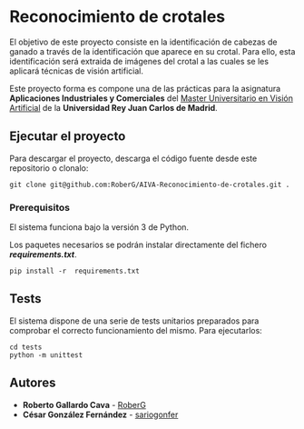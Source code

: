 # Reconocimiento de crotales

El objetivo de este proyecto consiste en la identificación de cabezas de ganado a través de la identificación que aparece en su crotal. Para ello, esta identificación será extraida de imágenes del crotal a las cuales se les aplicará técnicas de visión artificial.

Este proyecto forma es compone una de las prácticas para la asignatura __Aplicaciones Industriales y Comerciales__ del [Master Universitario en Visión Artificial](https://mastervisionartificial.es) de la **Universidad Rey Juan Carlos de Madrid**.

## Ejecutar el proyecto

Para descargar el proyecto, descarga el código fuente desde este repositorio o clonalo:

```
git clone git@github.com:RoberG/AIVA-Reconocimiento-de-crotales.git .
```

### Prerequisitos

El sistema funciona bajo la versión 3 de Python. 

Los paquetes necesarios se podrán instalar directamente del fichero **_requirements.txt_**.

```
pip install -r  requirements.txt
```

## Tests

El sistema dispone de una serie de tests unitarios preparados para comprobar el correcto funcionamiento del mismo. Para ejecutarlos:

```
cd tests
python -m unittest 
```

## Autores

* **Roberto Gallardo Cava** - [RoberG](https://github.com/RoberG)
* **César González Fernández** - [sariogonfer](https://github.com/sariogonfer)
